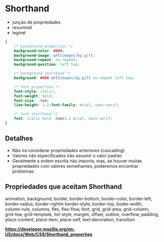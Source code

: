 # Shorthand

* junção de propriedades
* resumivel
* legível

```css
{
    /* background properties */
    background-color: #000;
    background-image: url(images/bg.gif);
    background-repeat: no-repeat;
    background-position: left top;

    /* background shorthand */
    background: #000 url(images/bg.gif) no-repeat left top;

    /* font properties */
    font-style: italic;
    font-weight: bold;
    font-size: .8em;
    line-height: 1.2;font-family: Arial, sans-serif;

    /* font shorthand */
    font: italic bold .8em/1.2 Arial, sans-serif;
}
```

## Detalhes

* Não ira considerar propriedades anteriores (cascading)
* Valores não especificados irão assumir o valor padrão
* Geralmente a ordem escrita não importa, mas, se houver muitas propriedades com valores semelhantes, poderemos encontrar problemas

## Propriedades que aceitam Shorthand

animation, background, border, border-bottom, border-color, border-left,
border-radius, border-rightm border-style, border-top, boder-width,
column-rule, columns, flex, flex-flow, font, grid, grid-area, grid-column,
grid-low, grid-template, list-style, margim, offset, outline, overflow, padding,
place-content, place-item, place-self, text-decoration, transition

**https://developer.mozilla.org/en-US/docs/Web/CSS/Shorthand_properties**